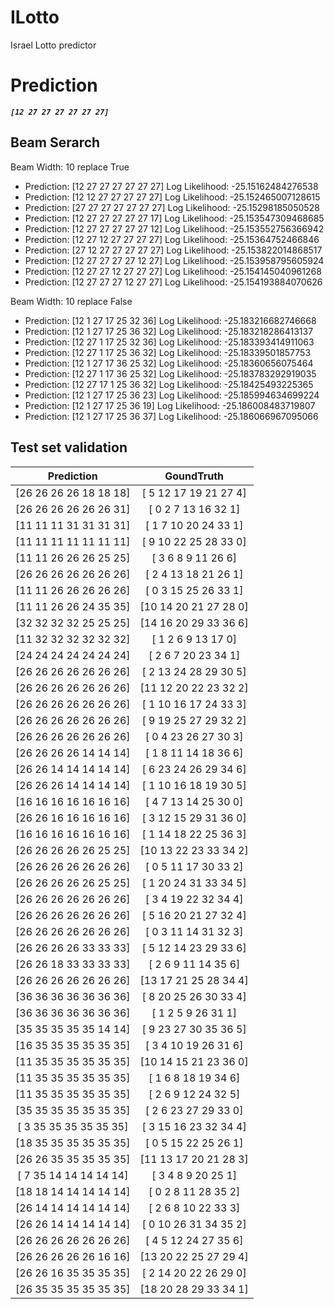 
ILotto
======


Israel Lotto predictor


# Prediction
  
***``[12 27 27 27 27 27 27]``***


## Beam Serarch
  
Beam Width: 10 replace True
- Prediction: [12 27 27 27 27 27 27]	Log Likelihood: -25.15162484276538
- Prediction: [12 12 27 27 27 27 27]	Log Likelihood: -25.152465007128615
- Prediction: [27 27 27 27 27 27 27]	Log Likelihood: -25.15298185050528
- Prediction: [12 27 27 27 27 27 17]	Log Likelihood: -25.153547309468685
- Prediction: [12 27 27 27 27 27 12]	Log Likelihood: -25.153552756366942
- Prediction: [12 27 12 27 27 27 27]	Log Likelihood: -25.15364752466846
- Prediction: [27 12 27 27 27 27 27]	Log Likelihood: -25.153822014868517
- Prediction: [12 27 27 27 27 12 27]	Log Likelihood: -25.153958795605924
- Prediction: [12 27 27 12 27 27 27]	Log Likelihood: -25.154145040961268
- Prediction: [12 27 27 27 12 27 27]	Log Likelihood: -25.154193884070626
  
Beam Width: 10 replace False
- Prediction: [12  1 27 17 25 32 36]	Log Likelihood: -25.183216682746668
- Prediction: [12  1 27 17 25 36 32]	Log Likelihood: -25.183218286413137
- Prediction: [12 27  1 17 25 32 36]	Log Likelihood: -25.183393414911063
- Prediction: [12 27  1 17 25 36 32]	Log Likelihood: -25.18339501857753
- Prediction: [12  1 27 17 36 25 32]	Log Likelihood: -25.18360656075464
- Prediction: [12 27  1 17 36 25 32]	Log Likelihood: -25.183783292919035
- Prediction: [12 27 17  1 25 36 32]	Log Likelihood: -25.18425493225365
- Prediction: [12  1 27 17 25 36 23]	Log Likelihood: -25.185994634699224
- Prediction: [12  1 27 17 25 36 19]	Log Likelihood: -25.186008483719807
- Prediction: [12  1 27 17 25 36 37]	Log Likelihood: -25.186066967095066



## Test set validation



|Prediction|GoundTruth|
| :---: | :---: |
|[26 26 26 26 18 18 18]|[ 5 12 17 19 21 27  4]|
|[26 26 26 26 26 26 31]|[ 0  2  7 13 16 32  1]|
|[11 11 11 31 31 31 31]|[ 1  7 10 20 24 33  1]|
|[11 11 11 11 11 11 11]|[ 9 10 22 25 28 33  0]|
|[11 11 26 26 26 25 25]|[ 3  6  8  9 11 26  6]|
|[26 26 26 26 26 26 26]|[ 2  4 13 18 21 26  1]|
|[11 11 26 26 26 26 26]|[ 0  3 15 25 26 33  1]|
|[11 11 26 26 24 35 35]|[10 14 20 21 27 28  0]|
|[32 32 32 32 25 25 25]|[14 16 20 29 33 36  6]|
|[11 32 32 32 32 32 32]|[ 1  2  6  9 13 17  0]|
|[24 24 24 24 24 24 24]|[ 2  6  7 20 23 34  1]|
|[26 26 26 26 26 26 26]|[ 2 13 24 28 29 30  5]|
|[26 26 26 26 26 26 26]|[11 12 20 22 23 32  2]|
|[26 26 26 26 26 26 26]|[ 1 10 16 17 24 33  3]|
|[26 26 26 26 26 26 26]|[ 9 19 25 27 29 32  2]|
|[26 26 26 26 26 26 26]|[ 0  4 23 26 27 30  3]|
|[26 26 26 26 14 14 14]|[ 1  8 11 14 18 36  6]|
|[26 26 14 14 14 14 14]|[ 6 23 24 26 29 34  6]|
|[26 26 26 14 14 14 14]|[ 1 10 16 18 19 30  5]|
|[16 16 16 16 16 16 16]|[ 4  7 13 14 25 30  0]|
|[26 26 16 16 16 16 16]|[ 3 12 15 29 31 36  0]|
|[16 16 16 16 16 16 16]|[ 1 14 18 22 25 36  3]|
|[26 26 26 26 26 25 25]|[10 13 22 23 33 34  2]|
|[26 26 26 26 26 26 26]|[ 0  5 11 17 30 33  2]|
|[26 26 26 26 26 25 25]|[ 1 20 24 31 33 34  5]|
|[26 26 26 26 26 26 26]|[ 3  4 19 22 32 34  4]|
|[26 26 26 26 26 26 26]|[ 5 16 20 21 27 32  4]|
|[26 26 26 26 26 26 26]|[ 0  3 11 14 31 32  3]|
|[26 26 26 26 33 33 33]|[ 5 12 14 23 29 33  6]|
|[26 26 18 33 33 33 33]|[ 2  6  9 11 14 35  6]|
|[26 26 26 26 26 26 26]|[13 17 21 25 28 34  4]|
|[36 36 36 36 36 36 36]|[ 8 20 25 26 30 33  4]|
|[36 36 36 36 36 36 36]|[ 1  2  5  9 26 31  1]|
|[35 35 35 35 35 14 14]|[ 9 23 27 30 35 36  5]|
|[16 35 35 35 35 35 35]|[ 3  4 10 19 26 31  6]|
|[11 35 35 35 35 35 35]|[10 14 15 21 23 36  0]|
|[11 35 35 35 35 35 35]|[ 1  6  8 18 19 34  6]|
|[11 35 35 35 35 35 35]|[ 2  6  9 12 24 32  5]|
|[35 35 35 35 35 35 35]|[ 2  6 23 27 29 33  0]|
|[ 3 35 35 35 35 35 35]|[ 3 15 16 23 32 34  4]|
|[18 35 35 35 35 35 35]|[ 0  5 15 22 25 26  1]|
|[26 26 35 35 35 35 35]|[11 13 17 20 21 28  3]|
|[ 7 35 14 14 14 14 14]|[ 3  4  8  9 20 25  1]|
|[18 18 14 14 14 14 14]|[ 0  2  8 11 28 35  2]|
|[26 14 14 14 14 14 14]|[ 2  6  8 10 22 33  3]|
|[26 26 14 14 14 14 14]|[ 0 10 26 31 34 35  2]|
|[26 26 26 26 26 26 26]|[ 4  5 12 24 27 35  6]|
|[26 26 26 26 26 16 16]|[13 20 22 25 27 29  4]|
|[26 26 16 35 35 35 35]|[ 2 14 20 22 26 29  0]|
|[26 35 35 35 35 35 35]|[18 20 28 29 33 34  1]|
